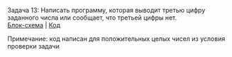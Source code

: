 Задача 13: Написать программу, которая выводит третью цифру заданного числа или сообщает, что третьей цифры нет.  
[Блок-схема](alg.drawio.png) | [Код](Program.cs)  

Примечание: код написан для положительных целых чисел из условия проверки задачи